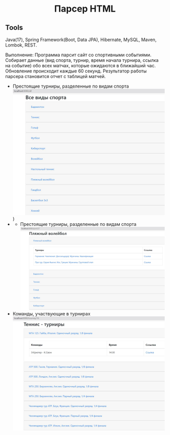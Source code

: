 <h1 align="center">Парсер HTML</h1> 
<h2> Tools</h2>
Java(17), Spring Framework(Boot, Data JPA), Hibernate, MySQL, Maven, Lombok, REST.

Выполнение:
Программа парсит сайт со спортивными событиями. Собирает данные (вид спорта, турнир, время начала турнира, ссылка на событие) обо всех матчах, которые ожидаются в ближайший час. 
Обновление происходит каждые 60 секунд. Результатор работы парсера становится отчет с таблицей матчей.
- Престоящие турниры, разделенные по видам спорта
![ime](https://github.com/OlyaEna/parser/blob/master/src/main/resources/templates/img/all_sports.JPG))
- - Престоящие турниры, разделенные по видам спорта
![ime](https://github.com/OlyaEna/parser/blob/master/src/main/resources/templates/img/sport_id.JPG)
- Команды, участвующие в турнирах
![ime](https://github.com/OlyaEna/parser/blob/master/src/main/resources/templates/img/tourney_id.JPG)
